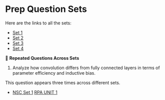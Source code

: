 # Prep Question Sets

Here are the links to all the sets:

- [Set 1](https://github.com/golishivaprasadreddy/prep/blob/main/set1.md)
- [Set 2](https://github.com/golishivaprasadreddy/prep/blob/main/set2.md)
- [Set 3](https://github.com/golishivaprasadreddy/prep/blob/main/set3.md)
- [Set 4](https://github.com/golishivaprasadreddy/prep/blob/main/set4.md)


🔁 **Repeated Questions Across Sets**
1. Analyze how convolution differs from fully connected layers in terms of parameter efficiency and inductive bias.

This question appears three times across different sets.


- [NSC Set 1](https://github.com/golishivaprasadreddy/prep/blob/main/nscset1.md)
[RPA UNIT  1](https://github.com/golishivaprasadreddy/prep/blob/main/rpaunit1.md)
